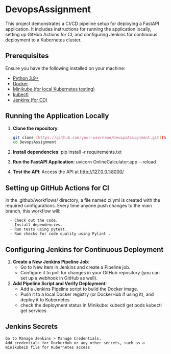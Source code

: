 # DevopsAssignment

This project demonstrates a CI/CD pipeline setup for deploying a FastAPI application. It includes instructions for running the application locally, setting up GitHub Actions for CI, and configuring Jenkins for continuous deployment to a Kubernetes cluster.

## Prerequisites

Ensure you have the following installed on your machine:
- [Python 3.9+](https://www.python.org/downloads/)
- [Docker](https://www.docker.com/get-started)
- [Minikube (for local Kubernetes testing)](https://minikube.sigs.k8s.io/docs/start/)
- [kubectl](https://kubernetes.io/docs/tasks/tools/)
- [Jenkins (for CD)](https://www.jenkins.io/doc/book/installing/)

## Running the Application Locally

  1. **Clone the repository**:
     ```bash
     git clone [https://github.com/your-username/DevopsAssignment.git](https://github.com/Priyanshu-Raj/DevopsAssignment.git)
     cd DevopsAssignment
  2. **Install dependencies**:
      pip install -r requirements.txt
  
  3. **Run the FastAPI Application**:
      uvicorn OnlineCalculator:app --reload
  
  4. **Test the API**:
      Access the API at http://127.0.0.1:8000/

## Setting up GitHub Actions for CI

  In the .github/workflows/ directory, a file named ci.yml is created with the required configurations. 
  Every time anyone push changes to the main branch, this workflow will:
  
      - Check out the code.
      - Install dependencies.
      - Run tests using pytest. 
      - Run checks for code quality using Pylint . 

## Configuring Jenkins for Continuous Deployment    

  1. **Create a New Jenkins Pipeline Job**:
       - Go to New Item in Jenkins and create a Pipeline job.
       - Configure it to poll for changes in your GitHub repository (you can set up a webhook in GitHub as well).
  2. **Add Pipeline Script and Verify Deployment**:
        - Add a Jenkins Pipeline script to build the Docker image.
        - Push it to a local Docker registry (or DockerHub if using it), and deploy it to Kubernetes
        - check the deployment status in Minikube:
             kubectl get pods
             kubectl get services


## Jenkins Secrets     

    Go to Manage Jenkins > Manage Credentials.
    Add credentials for DockerHub or any other secrets, such as a minikubeID file for Kubernetes access
  
  

   
     
